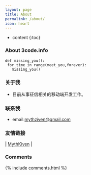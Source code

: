 ```yaml
---
layout: page
title: About
permalink: /about/
icon: heart
---
```


* content
{:toc}

### About 3code.info
```
def missing_you():
 for time in range(meet_you,forever):
   missing_you()
```

### 关于我

* 目前从事征信相关的移动端开发工作。


### 联系我

* email:[mythziven@gmail.com](mythziven@gmail.com)


### 友情链接

\| [MythKiven](http://blog.csdn.net/jiang314/) \| 

### Comments

{% include comments.html %}
